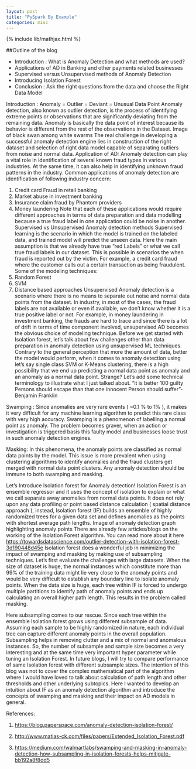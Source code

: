 ```yaml
---
layout: post
title: "PySpark By Example"
categories: misc
---
```


{% include lib/mathjax.html %}

##Outline of the blog
* Introduction : What is Anomaly Detection and what methods are used?
* Applications of AD in Banking and other payments related businesses
* Supervised versus Unsupervised methods of Anomaly Detection
* Introducing Isolation Forest
* Conclusion : Ask the right questions from the data and choose the Right Data Model

Introduction :
Anomaly = Outlier = Deviant = Unusual Data Point
Anomaly detection, also known as outlier detection, is the process of identifying extreme points or observations that are significantly deviating from the remaining data.
Anomaly is basically the data point of interest because its behavior is different from the rest of the observations in the Dataset. 
Image of black swan among white swarms
The real challenge in developing a successful anomaly detection engine lies in construction of the right dataset and selection of right data model capable of separating outliers from noise and normal data.
Application of AD:
Anomaly detection can play a vital role in identification of several known fraud types in various industries. At the same time, it can also help in identifying unknown fraud patterns in the industry.
Common applications of anomaly detection are identification of following industry concern:
1.	Credit card Fraud in retail banking
2.	Market abuse in investment banking
3.	Insurance claim fraud by Phantom providers
4.	Money laundering
Note that each of these applications would require different approaches in terms of data preparation and data modelling because a true fraud label in one application could be noise in another.
Supervised vs Unsupervised Anomaly detection methods
Supervised learning is the scenario in which the model is trained on the labeled data, and trained model will predict the unseen data. Here the main assumption is that we already have true “red Labels” or what we call true fraud labels in our dataset. This is possible in scenarios the when fraud is reported out by the victim. For example, a credit card fraud where the customer calls out a certain transaction as being fraudulent.
Some of the modeling techniques:
1.	Random Forest
2.	SVM
3.	Distance based approaches
Unsupervised Anomaly detection is a scenario where there is no means to separate out noise and normal data points from the dataset. In industry, in most of the cases, the fraud labels are not available or even if available, we don’t know whether it is a true positive label or not. For example, in money laundering in investment banking, the frauds are hard to trace and since there is a lot of drift in terms of time component involved, unsupervised AD becomes the obvious choice of modeling technique.
Before we get started with Isolation forest, let’s talk about few challenges other than data preparation in anomaly detection using unsupervised ML techniques.
Contrary to the general perception that more the amount of data, better the model would perform, when it comes to anomaly detection using let’s say single class SVM or K-Means clustering, there is a high possibility that we end up predicting a normal data point as anomaly and an anomaly as a normal data point. Strange?
Let’s add some technical terminology to illustrate what I just talked about.
“it is better 100 guilty Persons should escape than that one innocent Person should suffer”- Benjamin Franklin

Swamping : Since anomalies are very rare events ( ~0.1 % to 1% ), it makes it very difficult for any machine learning algorithm to predict this rare class with very high accuracy. Swamping is a phenomenon of labelling a normal point as anomaly. The problem becomes graver, when an action or investigation is triggered basis this faulty model and businesses loose trust in such anomaly detection engines.

Masking: In this phenomena, the anomaly points are classified as normal data points by the model. This issue is more prevalent when using clustering algorithms to identify anomalies and the fraud clusters get merged with normal data point clusters.
Any anomaly detection should be immune to both swamping and masking.

Let’s Introduce Isolation forest for Anomaly detection!
Isolation Forest is an ensemble regressor and it uses the concept of isolation to explain or what we call separate away anomalies from normal data points. It does not rely upon any data profiling or point based distance calculation ( spatial distance approach ), instead, Isolation forest (IF) builds an ensemble of highly randomized trees for a given data set and defines anomalies as the points with shortest average path lengths.
Image of anomaly detection graph highlighting anomaly points
There are already few articles/blogs on the working of the Isolation Forest algorithm. You can read more about it here
https://towardsdatascience.com/outlier-detection-with-isolation-forest-3d190448d45e
Isolation forest does a wonderful job in minimizing the impact of swamping and masking by making use of subsampling techniques.
Let’s first evaluate the challenges with large datasets. 
When the size of dataset is huge, the normal instances which constitute more than 99% of the training data might lie very close to the anomaly points and would be very difficult to establish any boundary line to isolate anomaly points. When the data size is huge, each tree within IF is forced to undergo multiple partitions to identify path of anomaly points and ends up calculating an overall higher path length. This results in the problem called masking.

Here subsampling comes to our rescue.  Since each tree within the ensemble Isolation forest grows using different subsample of data. Assuming each sample to be highly randomized in nature, each individual tree can capture different anomaly points in the overall population.
Subsampling helps in removing clutter and a mix of normal and anomalous instances.
So, the number of subsample and sample size becomes a very interesting and at the same time very important hyper parameter while tuning an Isolation Forest.
In future blogs, I will try to compare performance of same Isolation forest with different subsample sizes.
The intention of this blog was not to cover the complex mathematical part of the algorithm where I would have loved to talk about calculation of path length and other thresholds and other underlying subtopics. 
Here I wanted to develop an intuition about IF as an anomaly detection algorithm and introduce the concepts of swamping and masking and their impact on AD models in general.

References:
1.	https://blog.paperspace.com/anomaly-detection-isolation-forest/

2.	http://www.matias-ck.com/files/papers/Extended_Isolation_Forest.pdf

3.	https://medium.com/walmartlabs/swamping-and-masking-in-anomaly-detection-how-subsampling-in-isolation-forests-helps-mitigate-bb192a8f8dd5

